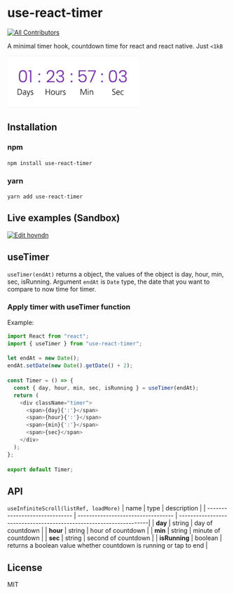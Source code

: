 # use-react-timer
<!-- ALL-CONTRIBUTORS-BADGE:START - Do not remove or modify this section -->
[![All Contributors](https://img.shields.io/badge/all_contributors-1-orange.svg?style=flat-square)](#contributors-)
<!-- ALL-CONTRIBUTORS-BADGE:END -->

A minimal timer hook, countdown time for react and react native. Just `<1kB`

![Use case](https://raw.githubusercontent.com/HuynhTuanWD/use-react-timer/master/example/timer-use-case.gif)

## Installation

### npm
`npm install use-react-timer`
### yarn
`yarn add use-react-timer`

## Live examples (Sandbox)

[![Edit hovndn](https://codesandbox.io/static/img/play-codesandbox.svg)](https://codesandbox.io/s/use-react-timer-p5yx28?file=/src/Timer.tsx)

## useTimer

`useTimer(endAt)` returns a object, the values of the object is day, hour, min, sec, isRunning. 
Argument `endAt` is `Date` type, the date that you want to compare to now time for timer. 

### Apply timer with useTimer function

Example: 

```javascript
import React from "react";
import { useTimer } from "use-react-timer";

let endAt = new Date();
endAt.setDate(new Date().getDate() + 2);

const Timer = () => {
  const { day, hour, min, sec, isRunning } = useTimer(endAt);
  return (
    <div className="timer">
      <span>{day}{':'}</span>
      <span>{hour}{':'}</span>
      <span>{min}{':'}</span>
      <span>{sec}</span>
    </div>
  );
};

export default Timer;

```

## API
`useInfiniteScroll(listRef, loadMore)`
| name                           | type                               | description                                                        |
| ------------------------------ | ---------------------------------- | -------------------------------------------------------------------|
| **day**                        | string                             | day of countdown                                                   |
| **hour**                       | string                             | hour of countdown                                                  |
| **min**                        | string                             | minute of countdown                                                |
| **sec**                        | string                             | second of countdown                                                |
| **isRunning**                  | boolean                            | returns a boolean value whether countdown is running or tap to end |
## License

MIT